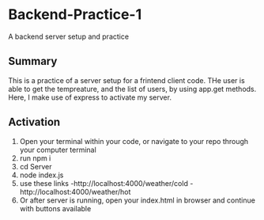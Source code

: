 # Backend-Practice-1
A backend server setup and practice

## Summary
This is a practice of a server setup for a frintend client code. THe user is able to get the tempreature, and the list of users, by using app.get methods. Here, I make use of express to activate my server. 

## Activation
1. Open your terminal within your code, or navigate to your repo through your computer terminal
2. run npm i
3. cd Server
4. node index.js
5. use these links -http://localhost:4000/weather/cold -http://localhost:4000/weather/hot 
6. Or after server is running, open your index.html in browser and continue with buttons available